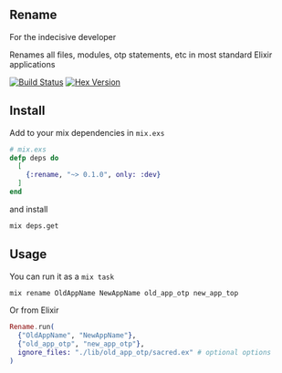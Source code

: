 ## Rename
For the indecisive developer

Renames all files, modules, otp statements, etc in most standard Elixir applications


[![Build Status](https://travis-ci.org/MainShayne233/rename.svg?branch=master)](https://travis-ci.org/MainShayne233/rename)
[![Hex Version](http://img.shields.io/hexpm/v/rename.svg?style=flat)](https://hex.pm/packages/rename)

## Install
Add to your mix dependencies in `mix.exs`
```elixir
# mix.exs
defp deps do
  [
    {:rename, "~> 0.1.0", only: :dev}
  ]
end
```
and install
```bash
mix deps.get
```

## Usage
You can run it as a `mix task`
```bash
mix rename OldAppName NewAppName old_app_otp new_app_top
```
Or from Elixir
```elixir
Rename.run(
  {"OldAppName", "NewAppName"},
  {"old_app_otp", "new_app_otp"},
  ignore_files: "./lib/old_app_otp/sacred.ex" # optional options
)
```
